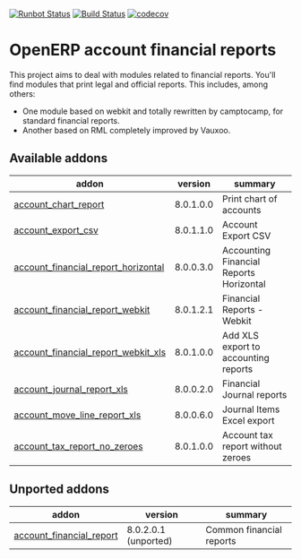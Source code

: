 [![Runbot Status](https://runbot.odoo-community.org/runbot/badge/flat/91/8.0.svg)](https://runbot.odoo-community.org/runbot/repo/github-com-oca-account-financial-reporting-91)
[![Build Status](https://travis-ci.org/OCA/account-financial-reporting.svg?branch=8.0)](https://travis-ci.org/OCA/account-financial-reporting)
[![codecov](https://codecov.io/gh/OCA/account-financial-reporting/branch/8.0/graph/badge.svg)](https://codecov.io/gh/OCA/account-financial-reporting)

OpenERP account financial reports
=================================

This project aims to deal with modules related to financial reports. You'll 
find modules that print legal and official reports. This includes, among 
others:

* One module based on webkit and totally rewritten by camptocamp, for standard
  financial reports.
* Another based on RML completely improved by Vauxoo.


[//]: # (addons)

Available addons
----------------
addon | version | summary
--- | --- | ---
[account_chart_report](account_chart_report/) | 8.0.1.0.0 | Print chart of accounts
[account_export_csv](account_export_csv/) | 8.0.1.1.0 | Account Export CSV
[account_financial_report_horizontal](account_financial_report_horizontal/) | 8.0.0.3.0 | Accounting Financial Reports Horizontal
[account_financial_report_webkit](account_financial_report_webkit/) | 8.0.1.2.1 | Financial Reports - Webkit
[account_financial_report_webkit_xls](account_financial_report_webkit_xls/) | 8.0.1.0.0 | Add XLS export to accounting reports
[account_journal_report_xls](account_journal_report_xls/) | 8.0.0.2.0 | Financial Journal reports
[account_move_line_report_xls](account_move_line_report_xls/) | 8.0.0.6.0 | Journal Items Excel export
[account_tax_report_no_zeroes](account_tax_report_no_zeroes/) | 8.0.1.0.0 | Account tax report without zeroes


Unported addons
---------------
addon | version | summary
--- | --- | ---
[account_financial_report](account_financial_report/) | 8.0.2.0.1 (unported) | Common financial reports

[//]: # (end addons)
